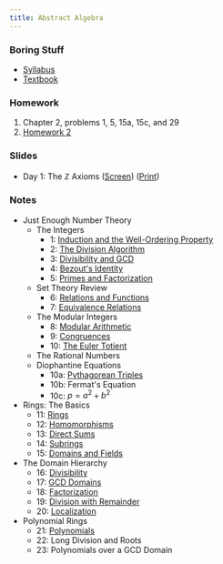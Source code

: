 ```yaml
---
title: Abstract Algebra
---
```


### Boring Stuff

* [Syllabus](/pdf/classes/aa/syllabus.pdf)
* [Textbook](http://abstract.pugetsound.edu)

### Homework

1. Chapter 2, problems 1, 5, 15a, 15c, and 29
2. [Homework 2](/pdf/classes/aa/homework/hw2.pdf)

### Slides

* Day 1: The $\mathbb{Z}$ Axioms
  ([Screen](/pdf/classes/aa/slides/zz-axioms-screen.pdf))
  ([Print](/pdf/classes/aa/slides/zz-axioms-print.pdf))

### Notes

* Just Enough Number Theory
    * The Integers
        * 1: [Induction and the Well-Ordering Property](/pdf/classes/aa/notes/01-induction-and-wop.pdf)
        * 2: [The Division Algorithm](/pdf/classes/aa/notes/02-division-algorithm.pdf)
        * 3: [Divisibility and GCD](/pdf/classes/aa/notes/03-divisibility-and-gcd.pdf)
        * 4: [Bezout's Identity](/pdf/classes/aa/notes/04-bezouts-identity.pdf)
        * 5: [Primes and Factorization](/pdf/classes/aa/notes/05-primes-and-factorization.pdf)
    * Set Theory Review
        * 6: [Relations and Functions](/pdf/classes/aa/notes/06-relations-and-functions.pdf)
        * 7: [Equivalence Relations](/pdf/classes/aa/notes/07-equivalence-relations.pdf)
    * The Modular Integers
        * 8: [Modular Arithmetic](/pdf/classes/aa/notes/08-modular-arithmetic.pdf)
        * 9: [Congruences](/pdf/classes/aa/notes/09-congruences.pdf)
        * 10: [The Euler Totient](/pdf/classes/aa/notes/10-the-euler-totient.pdf)
    * The Rational Numbers
    * Diophantine Equations
        * 10a: [Pythagorean Triples](/pdf/classes/aa/notes/10a-pythagorean-triples.pdf)
        * 10b: Fermat's Equation
        * 10c: $p = a^2 + b^2$
* Rings: The Basics
    * 11: [Rings](/pdf/classes/aa/notes/11-rings.pdf)
    * 12: [Homomorphisms](/pdf/classes/aa/notes/12-homomorphisms.pdf)
    * 13: [Direct Sums](/pdf/classes/aa/notes/13-direct-sums.pdf)
    * 14: [Subrings](/pdf/classes/aa/notes/14-subrings.pdf)
    * 15: [Domains and Fields](/pdf/classes/aa/notes/15-domains-and-fields.pdf)
* The Domain Hierarchy
    * 16: [Divisibility](/pdf/classes/aa/notes/16-divisibility.pdf)
    * 17: [GCD Domains](/pdf/classes/aa/notes/17-gcd-domains.pdf)
    * 18: [Factorization](/pdf/classes/aa/notes/18-factorization.pdf)
    * 19: [Division with Remainder](/pdf/classes/aa/notes/19-division-with-remainder.pdf)
    * 20: [Localization](/pdf/classes/aa/notes/20-localization.pdf)
* Polynomial Rings
    * 21: [Polynomials](/pdf/classes/aa/notes/21-polynomials.pdf)
    * 22: Long Division and Roots
    * 23: Polynomials over a GCD Domain
